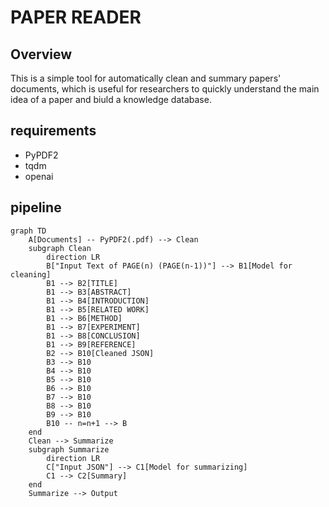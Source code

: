 # PAPER READER

## Overview

This is a simple tool for automatically clean and summary papers' documents, which is useful for researchers to quickly understand the main idea of a paper and biuld a knowledge database.

## requirements

- PyPDF2
- tqdm
- openai

## pipeline

```mermaid
graph TD
    A[Documents] -- PyPDF2(.pdf) --> Clean
    subgraph Clean
        direction LR
        B["Input Text of PAGE(n) (PAGE(n-1))"] --> B1[Model for cleaning]
        B1 --> B2[TITLE]
        B1 --> B3[ABSTRACT]
        B1 --> B4[INTRODUCTION]
        B1 --> B5[RELATED WORK]
        B1 --> B6[METHOD]
        B1 --> B7[EXPERIMENT]
        B1 --> B8[CONCLUSION]
        B1 --> B9[REFERENCE]
        B2 --> B10[Cleaned JSON]
        B3 --> B10
        B4 --> B10
        B5 --> B10
        B6 --> B10
        B7 --> B10
        B8 --> B10
        B9 --> B10
        B10 -- n=n+1 --> B
    end
    Clean --> Summarize
    subgraph Summarize
        direction LR
        C["Input JSON"] --> C1[Model for summarizing]
        C1 --> C2[Summary]
    end
    Summarize --> Output
```